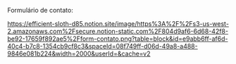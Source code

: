 Formulário de contato:

https://efficient-sloth-d85.notion.site/image/https%3A%2F%2Fs3-us-west-2.amazonaws.com%2Fsecure.notion-static.com%2F804d9af6-6d68-42f8-be92-17659f892ae5%2Fform-contato.png?table=block&id=e9abb6ff-af6d-40c4-b7c8-1354cb9cf8c3&spaceId=08f749ff-d06d-49a8-a488-9846e081b224&width=2000&userId=&cache=v2